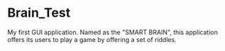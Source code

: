 # Brain_Test
My first GUI application. 
Named as the "SMART BRAIN", this application offers its users to play a game by offering a set of riddles.
